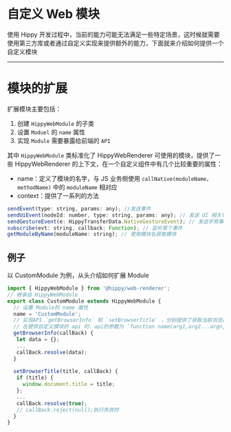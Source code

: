 # 自定义 Web 模块

使用 Hippy 开发过程中，当前的能力可能无法满足一些特定场景，这时候就需要使用第三方库或者通过自定义实现来提供额外的能力，下面就来介绍如何提供一个自定义模块

---

# 模块的扩展

扩展模块主要包括：

1. 创建 `HippyWebModule` 的子类
2. 设置 `Moduel` 的 `name` 属性
3. 实现 `Module` 需要暴露给前端的 `API`

其中 `HippyWebModule` 类标准化了 HippyWebRenderer 可使用的模块，提供了一些 HippyWebRenderer 的上下文，在一个自定义组件中有几个比较重要的属性：

* name：定义了模块的名字，与 JS 业务侧使用 `callNative(moduleName，methodName)` 中的 `moduleName` 相对应
* context：提供了一系列的方法

```javascript
sendEvent(type: string, params: any); //发送事件
sendUiEvent(nodeId: number, type: string, params: any); // 发送 UI 相关事件
sendGestureEvent(e: HippyTransferData.NativeGestureEvent); // 发送手势事件
subscribe(evt: string, callback: Function); // 监听某个事件
getModuleByName(moduleName: string); // 使用模块名获取模块
```

## 例子

以 CustomModule 为例，从头介绍如何扩展 Module

```javascript
import { HippyWebModule } from '@hippy/web-renderer';
// 继承自 HippyWebModule
export class CustomModule extends HippyWebModule {
  // 设置 Module的 name 属性
  name = 'CustomModule';
  // 实现API `getBrowserInfo` 和 `setBrowserTitle` ，分别提供了获取当前浏览器的信息和设置浏览器 title 的功能。
  // 在提供自定义模块的 api 时，api的参数为 `function name(arg1,arg2...argn,callBack)`，前面的n个参数对应业务侧调用时的传递参数，最后一个 `callback` 是当 JS 业务侧需要有返回值形式的调用时，提供返回结果的回调。
  getBrowserInfo(callBack) {
   let data = {};
   ...
   callBack.resolve(data);
  }
  
  setBrowserTitle(title, callBack) {
   if (title) {
     window.document.title = title;
   };
   ...
   callBack.resolve(true);
   // callBack.reject(null);执行失败时
  }
}
```

